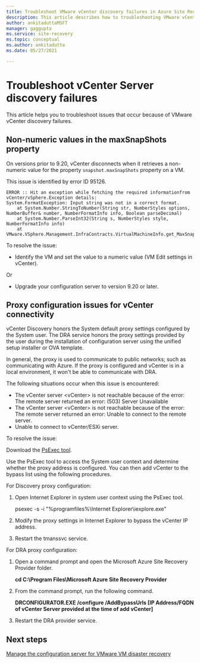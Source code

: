```yaml
---
title: Troubleshoot VMware vCenter discovery failures in Azure Site Recovery 
description: This article describes how to troubleshooting VMware vCenter discovery failures in Azure Site Recovery. 
author: ankitaduttaMSFT
manager: gaggupta
ms.service: site-recovery
ms.topic: conceptual
ms.author: ankitadutta
ms.date: 05/27/2021

---
```

# Troubleshoot vCenter Server discovery failures

This article helps you to troubleshoot issues that occur because of VMware vCenter discovery failures.

## Non-numeric values in the maxSnapShots property

On versions prior to 9.20, vCenter disconnects when it retrieves a non-numeric value for the property  `snapshot.maxSnapShots` property on a VM.

This issue is identified by error ID 95126.

```output
ERROR :: Hit an exception while fetching the required informationfrom vCenter/vSphere.Exception details:
System.FormatException: Input string was not in a correct format.
    at System.Number.StringToNumber(String str, NumberStyles options, NumberBuffer& number, NumberFormatInfo info, Boolean parseDecimal)
    at System.Number.ParseInt32(String s, NumberStyles style, NumberFormatInfo info)
    at VMware.VSphere.Management.InfraContracts.VirtualMachineInfo.get_MaxSnapshots()
```

To resolve the issue:

- Identify the VM and set the value to a numeric value (VM Edit settings in vCenter).

Or

- Upgrade your configuration server to version 9.20 or later.

## Proxy configuration issues for vCenter connectivity

vCenter Discovery honors the System default proxy settings configured by the System user. The DRA service honors the proxy settings provided by the user during the installation of configuration server using the unified setup installer or OVA template. 

In general, the proxy is used to communicate to public networks; such as communicating with Azure. If the proxy is configured and vCenter is in a local environment, it won't be able to communicate with DRA.

The following situations occur when this issue is encountered:

- The vCenter server \<vCenter> is not reachable because of the error: The remote server returned an error: (503) Server Unavailable
- The vCenter server \<vCenter> is not reachable because of the error: The remote server returned an error: Unable to connect to the remote server.
- Unable to connect to vCenter/ESXi server.

To resolve the issue:

Download the [PsExec tool](/sysinternals/downloads/psexec). 

Use the PsExec tool to access the System user context and determine whether the proxy address is configured. You can then add vCenter to the bypass list using the following procedures.

For Discovery proxy configuration:

1. Open Internet Explorer in system user context using the PsExec tool.
    
    psexec -s -i "%programfiles%\Internet Explorer\iexplore.exe"

2. Modify the proxy settings in Internet Explorer to bypass the vCenter IP address.
3. Restart the tmanssvc service.

For DRA proxy configuration:

1. Open a command prompt and open the Microsoft Azure Site Recovery Provider folder.
 
    **cd C:\Program Files\Microsoft Azure Site Recovery Provider**

3. From the command prompt, run the following command.
   
   **DRCONFIGURATOR.EXE /configure /AddBypassUrls [IP Address/FQDN of vCenter Server provided at the time of add vCenter]**

4. Restart the DRA provider service.

## Next steps

[Manage the configuration server for VMware VM disaster recovery](./vmware-azure-manage-configuration-server.md#refresh-configuration-server)